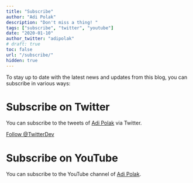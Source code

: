 ```yaml
---
title: "Subscribe"
author: "Adi Polak"
description: "Don't miss a thing! "
tags: ["subscribe", "twitter", "youtube"]
date: "2020-01-10"
author_twitter: "adipolak"
# draft: true
toc: false
url: "/subscribe/"
hidden: true
---
```



To stay up to date with the latest news and updates from this blog, you can subscribe in various ways:

# Subscribe on Twitter
You can subscribe to the tweets of [Adi Polak](https://twitter.com/AdiPolak) via Twitter.

<a href="https://twitter.com/AdiPolak?ref_src=twsrc%5Etfw" class="twitter-follow-button" data-show-count="false">Follow @TwitterDev</a><script async src="https://platform.twitter.com/widgets.js" charset="utf-8"></script>

# Subscribe on YouTube
You can subscribe to the YouTube channel of [Adi Polak](http://www.youtube.com/channel/UCN3hX3Ie1kZ3L0KZ5sCTsxw?sub_confirmation=1).

<script src="https://apis.google.com/js/platform.js"></script>

<div class="g-ytsubscribe" data-channelid="UCN3hX3Ie1kZ3L0KZ5sCTsxw" data-layout="default" data-count="default"></div>

<!-- # Subscribe with email
To get weekly posts and updates from this blog via email you can subscribe to Adi Polak Data & Open Source Updates:
<!-- Begin Mailchimp Signup Form -->



<!-- 
# Subscribe with RSS
You can subscribe to AdiPolak.com Data and Open Source Blog via your favorite RSS client, using this RSS Feed.

<!-- # Subscribe on Facebook
You can subscribe to this blog via Facebook. --> 
